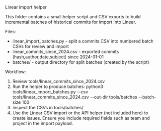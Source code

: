 Linear import helper

This folder contains a small helper script and CSV exports to build incremental batches of historical commits for import into Linear.

Files:
- linear_import_batches.py - split a commits CSV into numbered batch CSVs for review and import
- linear_commits_since_2024.csv - exported commits (hash,author,date,subject) since 2024-01-01
- batches/ - output directory for split batches (created by the script)

Workflow:
1. Review tools/linear_commits_since_2024.csv
2. Run the helper to produce batches: python3 tools/linear_import_batches.py --csv tools/linear_commits_since_2024.csv --out-dir tools/batches --batch-size 100
3. Inspect the CSVs in tools/batches/
4. Use the Linear CSV import or the API helper (not included here) to create issues. Ensure you include required fields such as team and project in the import payload.
